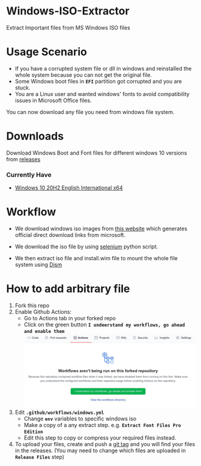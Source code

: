 # Windows-ISO-Extractor
Extract Important files from MS Windows ISO files

# Usage Scenario
- If you have a corrupted system file or dll in windows and reinstalled the whole system because you can not get the original file.
- Some Windows boot files in **`EFI`** partition got corrupted and you are stuck.
- You are a Linux user and wanted windows' fonts to avoid compatibility issues in Microsoft Office files.

You can now download any file you need from windows file system.

# Downloads
Download Windows Boot and Font files for different windows 10 versions from [releases](https://github.com/3omar-mostafa/Windows-ISO-Extractor/releases)

### Currently Have
- [Windows 10 20H2 English International x64](https://github.com/3omar-mostafa/Windows-ISO-Extractor/releases/tag/20H2_x64)

# Workflow
- We download windows iso images from [this website](https://tb.rg-adguard.net/public.php) which generates official direct download links from microsoft.

- We download the iso file by using [selenium](https://www.selenium.dev/) python script.

- We then extract iso file and install.wim file to mount the whole file system using [Dism](https://docs.microsoft.com/en-us/windows-hardware/manufacture/desktop/dism-image-management-command-line-options-s14)

# How to add arbitrary file
1. Fork this repo
2. Enable Github Actions:
    - Go to Actions tab in your forked repo
    - Click on the green button **`I undeerstand my workflows, go ahead and enable them`**
    ![](screenshot.jpg)
3. Edit **`.github/workflows/windows.yml`**
    - Change **`env`** variables to specific windows iso
    - Make a copy of a any extract step. e.g. **`Extract Font Files Pro Edition`**
    - Edit this step to copy or compress your required files instead.
4. To upload your files, create and push a [git tag](https://git-scm.com/book/en/v2/Git-Basics-Tagging) and you will find your files in the releases. (You may need to change which files are uploaded in **`Release Files`** step)